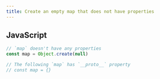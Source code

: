 ```yaml
---
title: Create an empty map that does not have properties
---
```


## JavaScript
```js
// `map` doesn't have any properties
const map = Object.create(null)

// The following `map` has `__proto__` property
// const map = {}
```
